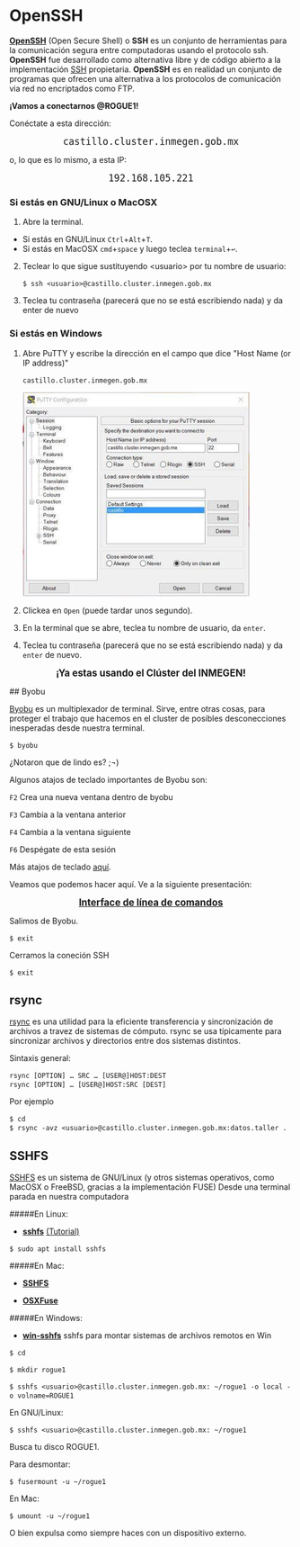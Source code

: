 # OpenSSH


[**OpenSSH**](https://www.openssh.com/) (Open Secure Shell) o **SSH** es un conjunto de herramientas para la comunicación segura entre computadoras usando el protocolo ssh. **OpenSSH** fue desarrollado como alternativa libre y de código abierto a la implementación [SSH](https://www.ssh.com/ssh/protocol/) propietaria.
**OpenSSH** es en realidad un conjunto de programas que ofrecen una alternativa a los protocolos de comunicación via red no encriptados como FTP.

__¡Vamos a conectarnos @ROGUE1!__

Conéctate a esta dirección:

<p align="center"> 
<big><tt>castillo.cluster.inmegen.gob.mx</tt></big>
</p>


o, lo que es lo mismo, a esta IP:

<p align="center"> 
<big><tt>192.168.105.221</tt></big>
</p>



### Si estás en GNU/Linux o MacOSX

 
1. Abre la terminal. 
  - Si estás en GNU/Linux `Ctrl`+`Alt`+`T`. 
  - Si estás en MacOSX `cmd`+`space` y luego teclea `terminal`+`↩︎`.

2. Teclear lo que sigue sustituyendo \<usuario> por tu nombre de usuario:
	
	```
	$ ssh <usuario>@castillo.cluster.inmegen.gob.mx
	```

3. Teclea tu contraseña (parecerá que no se está escribiendo nada) y da enter de nuevo

### Si estás en Windows

1. Abre PuTTY y escribe la dirección en el campo que dice "Host Name (or IP address)"

	```
	castillo.cluster.inmegen.gob.mx
	```
	
	![PuTTY](../imagenes/putty.jpg)

2. Clickea en `Open` (puede tardar unos segundo).

3. En la terminal que se abre, teclea tu nombre de usuario, da `enter`. 

4. Teclea tu contraseña (parecerá que no se está escribiendo nada) y da `enter` de nuevo.


<p align="center">
<big><b>¡Ya estas usando el Clúster del INMEGEN!</b></big>
</p>




## Byobu

[Byobu](http://byobu.co/) es un multiplexador de terminal. Sirve, entre otras cosas, para proteger el trabajo que hacemos en el cluster de posibles desconecciones inesperadas desde nuestra terminal. 
 

```
$ byobu
```

¿Notaron que de lindo es? ;¬)

Algunos atajos de teclado importantes de Byobu son:

`F2` Crea una nueva ventana dentro de byobu

`F3` Cambia a la ventana anterior

`F4` Cambia a la ventana siguiente

`F6` Despégate de esta sesión 

Más atajos de teclado [aquí](http://byobu.co/documentation.html).


Veamos que podemos hacer aquí. Ve a la siguiente presentación:


<p align="center"> 
<big><b><a href="linea_de_comandos.md">Interface de línea de comandos</a></b></big>
</p>


Salimos de Byobu.

```
$ exit
```

Cerramos la coneción SSH

```
$ exit
```


## rsync

[rsync](https://rsync.samba.org/) es una utilidad para la eficiente transferencia y sincronización de archivos a travez de sistemas de cómputo. rsync se usa típicamente para sincronizar archivos y directorios entre dos sistemas distintos.

Sintaxis general:

```
rsync [OPTION] … SRC … [USER@]HOST:DEST
rsync [OPTION] … [USER@]HOST:SRC [DEST]
```

Por ejemplo


```
$ cd
$ rsync -avz <usuario>@castillo.cluster.inmegen.gob.mx:datos.taller .
```


## SSHFS

[SSHFS](https://github.com/libfuse/sshfs) es un sistema de GNU/Linux (y otros sistemas operativos, como MacOSX o FreeBSD, gracias a la implementación FUSE) Desde una terminal parada en nuestra computadora

#####En Linux:

+ **[sshfs](http://fuse.sourceforge.net/sshfs.html)**  [(Tutorial)](https://www.digitalocean.com/community/tutorials/how-to-use-sshfs-to-mount-remote-file-systems-over-ssh)

```
$ sudo apt install sshfs
```

#####En Mac:

+ **[SSHFS](https://github.com/libfuse/sshfs/releases)**

+ **[OSXFuse](https://osxfuse.github.io/)**

#####En Windows:

+ **[win-sshfs](https://code.google.com/p/win-sshfs/)** sshfs para montar sistemas de archivos remotos en Win




```
$ cd
```

```
$ mkdir rogue1
```

```
$ sshfs <usuario>@castillo.cluster.inmegen.gob.mx: ~/rogue1 -o local -o volname=ROGUE1 
```

En GNU/Linux:

```
$ sshfs <usuario>@castillo.cluster.inmegen.gob.mx: ~/rogue1 
```


Busca tu disco ROGUE1.

Para desmontar:

```
$ fusermount -u ~/rogue1
```

En Mac:

```
$ umount -u ~/rogue1
```

O bien expulsa como siempre haces con un dispositivo externo.